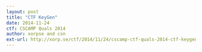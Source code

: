 ```yaml
---
layout: post
title: "CTF KeyGen"
date: 2014-11-24
ctf: CSCAMP Quals 2014
author: xorpse and csn
ext-url: http://xorp.se/ctf/2014/11/24/cscamp-ctf-quals-2014-ctf-keygen/
---
```


